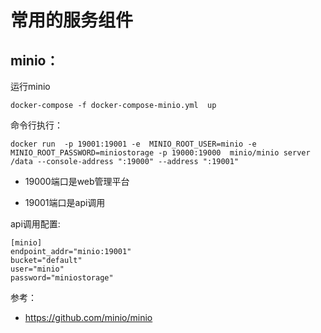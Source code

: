 # 常用的服务组件


##  minio：

运行minio

``` docker-compose -f docker-compose-minio.yml  up ```




命令行执行：
```
docker run  -p 19001:19001 -e  MINIO_ROOT_USER=minio -e MINIO_ROOT_PASSWORD=miniostorage -p 19000:19000  minio/minio server /data --console-address ":19000" --address ":19001"

```
- 19000端口是web管理平台

- 19001端口是api调用


api调用配置:
```
[minio]
endpoint_addr="minio:19001"
bucket="default"
user="minio"
password="miniostorage"
```

参考：

- https://github.com/minio/minio


